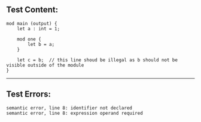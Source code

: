 
Test Content: 
-------------------------
```
mod main (output) {
    let a : int = 1;

    mod one {
        let b = a;
    }

    let c = b;  // this line shoud be illegal as b should not be visible outside of the module
}
```
------------------------

Test Errors:
-------------------------
```
semantic error, line 8: identifier not declared
semantic error, line 8: expression operand required
```
